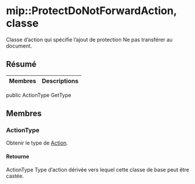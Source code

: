 # <a name="class-mipprotectdonotforwardaction"></a>mip::ProtectDoNotForwardAction, classe 
Classe d’action qui spécifie l’ajout de protection Ne pas transférer au document.
## <a name="summary"></a>Résumé
 Membres                        | Descriptions                                
--------------------------------|---------------------------------------------
public ActionType GetType
## <a name="members"></a>Membres
### <a name="actiontype"></a>ActionType
Obtenir le type de [Action](#classmip_1_1_action).
#### <a name="returns"></a>Retourne
ActionType Type d’action dérivée vers lequel cette classe de base peut être castée.